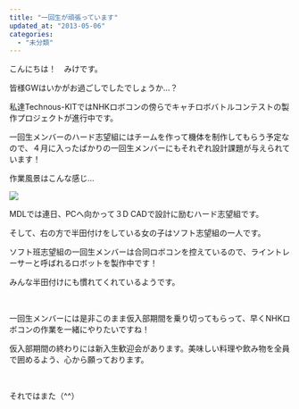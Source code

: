 ```yaml
---
title: "一回生が頑張っています"
updated_at: "2013-05-06"
categories: 
  - "未分類"
---
```


こんにちは！　みけです。

皆様GWはいかがお過ごしでしたでしょうか…？

私達Technous-KITではNHKロボコンの傍らでキャチロボバトルコンテストの製作プロジェクトが進行中です。

一回生メンバーのハード志望組にはチームを作って機体を制作してもらう予定なので、４月に入ったばかりの一回生メンバーにもそれぞれ設計課題が与えられています！

作業風景はこんな感じ…

[![](images/5d5c8e53848e1d7a9a105956b8328cda-300x223.png)](http://technouskit.net/blog/wp-content/uploads/2013/05/5d5c8e53848e1d7a9a105956b8328cda.png)

MDLでは連日、PCへ向かって３D CADで設計に励むハード志望組です。

そして、右の方で半田付けをしている女の子はソフト志望組の一人です。

ソフト班志望組の一回生メンバーは合同ロボコンを控えているので、ライントレーサーと呼ばれるロボットを製作中です！

みんな半田付けにも慣れてくれているようです。

 

一回生メンバーには是非このまま仮入部期間を乗り切ってもらって、早くNHKロボコンの作業を一緒にやりたいですね！

仮入部期間の終わりには新入生歓迎会があります。美味しい料理や飲み物を全員で囲めるよう、心から願っております。

 

それではまた（^^）
